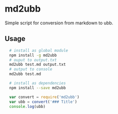 # md2ubb

Simple script for conversion from markdown to ubb.

## Usage

```bash
  # install as global module
  npm install -g md2ubb
  # ouput to output.txt
  md2ubb test.md output.txt
  # output to console
  md2ubb test.md

  # install as dependencies
  npm install --save md2ubb
```

```javascript
  var convert = require('md2ubb')
  var ubb = convert('### Title')
  console.log(ubb)
```
